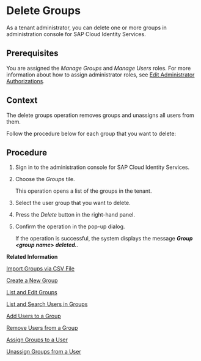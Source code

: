 <!-- loio9853912732d34ff2b7759b151ad8f27b -->

# Delete Groups

As a tenant administrator, you can delete one or more groups in administration console for SAP Cloud Identity Services.



## Prerequisites

You are assigned the *Manage Groups* and *Manage Users* roles. For more information about how to assign administrator roles, see [Edit Administrator Authorizations](edit-administrator-authorizations-86ee374.md).



## Context

The delete groups operation removes groups and unassigns all users from them.

Follow the procedure below for each group that you want to delete:



<a name="loio9853912732d34ff2b7759b151ad8f27b__steps_dly_pxx_cqb"/>

## Procedure

1.  Sign in to the administration console for SAP Cloud Identity Services.

2.  Choose the *Groups* tile.

    This operation opens a list of the groups in the tenant.

3.  Select the user group that you want to delete.

4.  Press the *Delete* button in the right-hand panel.

5.  Confirm the operation in the pop-up dialog.

    If the operation is successful, the system displays the message ***Group <group name\> deleted.***.


**Related Information**  


[Import Groups via CSV File](import-groups-via-csv-file-daf96bd.md "As a tenant administrator, you can create new groups or update existing ones with the assigned users, via a CSV file upload.")

[Create a New Group](create-a-new-group-b1b638d.md "As a tenant administrator you can create new user groups in the tenant via the administration console for SAP Cloud Identity Services.")

[List and Edit Groups](list-and-edit-groups-5e8a55c.md "As a tenant administrator, you can list and edit information about the groups in a tenant in the administration console for SAP Cloud Identity Services.")

[List and Search Users in Groups](list-and-search-users-in-groups-4ac340a.md "As a tenant administrator, you can list and view information about the users in a group in a tenant in the administration console for SAP Cloud Identity Services.")

[Add Users to a Group](add-users-to-a-group-d2e1a01.md "As a tenant administrator, you can add one or more users created for a specific tenant to a group via the administration console for SAP Cloud Identity Services.")

[Remove Users from a Group](remove-users-from-a-group-301fdb7.md "As a tenant administrator, you can remove one, more than one, or all users added to a group via the administration console for SAP Cloud Identity Services.")

[Assign Groups to a User](assign-groups-to-a-user-bfdeb9c.md "As a tenant administrator, you can assign one or more groups created for a specific tenant to a user via the administration console for SAP Cloud Identity Services.")

[Unassign Groups from a User](unassign-groups-from-a-user-4353735.md "As a tenant administrator, you can unassign one or more groups that are assigned to a user via the administration console for SAP Cloud Identity Services.")

